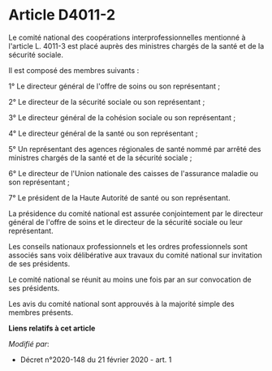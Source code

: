 # Article D4011-2

Le comité national des coopérations interprofessionnelles mentionné à l'article L. 4011-3 est placé auprès des ministres
chargés de la santé et de la sécurité sociale.

Il est composé des membres suivants :

1° Le directeur général de l'offre de soins ou son représentant ;

2° Le directeur de la sécurité sociale ou son représentant ;

3° Le directeur général de la cohésion sociale ou son représentant ;

4° Le directeur général de la santé ou son représentant ;

5° Un représentant des agences régionales de santé nommé par arrêté des ministres chargés de la santé et de la sécurité
sociale ;

6° Le directeur de l'Union nationale des caisses de l'assurance maladie ou son représentant ;

7° Le président de la Haute Autorité de santé ou son représentant.

La présidence du comité national est assurée conjointement par le directeur général de l'offre de soins et le directeur de la
sécurité sociale ou leur représentant.

Les conseils nationaux professionnels et les ordres professionnels sont associés sans voix délibérative aux travaux du comité
national sur invitation de ses présidents.

Le comité national se réunit au moins une fois par an sur convocation de ses présidents.

Les avis du comité national sont approuvés à la majorité simple des membres présents.

**Liens relatifs à cet article**

_Modifié par_:

  - Décret n°2020-148 du 21 février 2020 - art. 1

